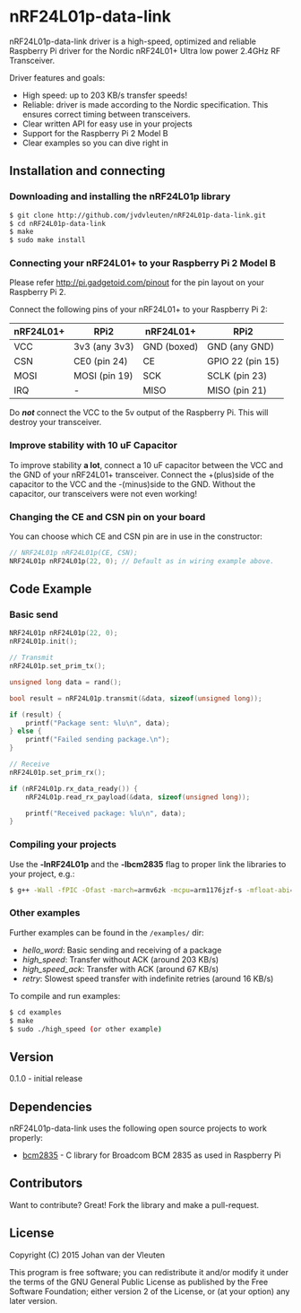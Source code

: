 # nRF24L01p-data-link

nRF24L01p-data-link driver is a high-speed, optimized and reliable Raspberry Pi driver for the Nordic nRF24L01+ Ultra low power 2.4GHz RF Transceiver.

Driver features and goals:
  - High speed: up to 203 KB/s transfer speeds!
  - Reliable: driver is made according to the Nordic specification. This ensures correct timing between transceivers.
  - Clear written API for easy use in your projects
  - Support for the Raspberry Pi 2 Model B
  - Clear examples so you can dive right in
 
## Installation and connecting
### Downloading and installing the nRF24L01p library
```sh
$ git clone http://github.com/jvdvleuten/nRF24L01p-data-link.git
$ cd nRF24L01p-data-link
$ make
$ sudo make install
```

### Connecting your nRF24L01+ to your Raspberry Pi 2 Model B
Please refer http://pi.gadgetoid.com/pinout for the pin layout on your Raspberry Pi 2.

Connect the following pins of your nRF24L01+ to your Raspberry Pi 2:

| nRF24L01+     | RPi2          | nRF24L01+     | RPi2             |
| ------------- |---------------| ------------- |------------------| 
| VCC           | 3v3  (any 3v3)| GND (boxed)   | GND     (any GND)|  
| CSN           | CE0  (pin 24) | CE            | GPIO 22 (pin 15) | 
| MOSI          | MOSI (pin 19) | SCK           | SCLK    (pin 23) | 
| IRQ           | -             | MISO          | MISO    (pin 21) | 

Do ***not*** connect the VCC to the 5v output of the Raspberry Pi. This will destroy your transceiver.

### Improve stability with 10 uF Capacitor

To improve stability **a lot**, connect a 10 uF capacitor between the VCC and the GND of your nRF24L01+ transceiver. Connect the +(plus)side of the capacitor to the VCC and the -(minus)side to the GND. Without the capacitor, our transceivers were not even working!

### Changing the CE and CSN pin on your board
You can choose which CE and CSN pin are in use in the constructor:
```c++
// NRF24L01p nRF24L01p(CE, CSN);
NRF24L01p nRF24L01p(22, 0); // Default as in wiring example above.
```

## Code Example
### Basic send
```c++
NRF24L01p nRF24L01p(22, 0);
nRF24L01p.init();

// Transmit
nRF24L01p.set_prim_tx();

unsigned long data = rand();

bool result = nRF24L01p.transmit(&data, sizeof(unsigned long));

if (result) {
    printf("Package sent: %lu\n", data);
} else {
    printf("Failed sending package.\n");
}

// Receive
nRF24L01p.set_prim_rx();

if (nRF24L01p.rx_data_ready()) {
    nRF24L01p.read_rx_payload(&data, sizeof(unsigned long));

    printf("Received package: %lu\n", data);
}
```

### Compiling your projects
Use the **-lnRF24L01p** and the **-lbcm2835** flag to proper link the libraries to your project, e.g.:
```sh
$ g++ -Wall -fPIC -Ofast -march=armv6zk -mcpu=arm1176jzf-s -mfloat-abi=hard -mfpu=vfp -lnRF24L01p -lbcm2835 -o output source
```
### Other examples
Further examples can be found in the `/examples/` dir:
* *hello_word*: Basic sending and receiving of a package
* *high_speed*: Transfer without ACK (around 203 KB/s)
* *high_speed_ack*: Transfer with ACK (around 67 KB/s)
* *retry*: Slowest speed transfer with indefinite retries (around 16 KB/s)

To compile and run examples:
```sh
$ cd examples
$ make
$ sudo ./high_speed (or other example)
```

## Version
0.1.0 - initial release

## Dependencies

nRF24L01p-data-link uses the following open source projects to work properly:
* [bcm2835] - C library for Broadcom BCM 2835 as used in Raspberry Pi

## Contributors

Want to contribute? Great! Fork the library and make a pull-request.

License
----

Copyright (C) 2015  Johan van der Vleuten
 
This program is free software; you can redistribute it and/or
modify it under the terms of the GNU General Public License
as published by the Free Software Foundation; either version 2
of the License, or (at your option) any later version.

[bcm2835]:http://www.airspayce.com/mikem/bcm2835/

